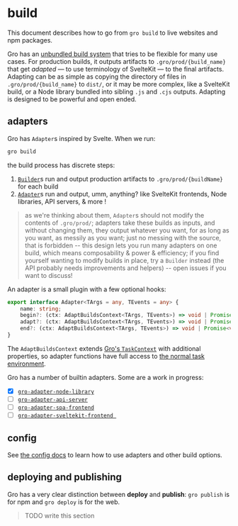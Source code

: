 # build

This document describes how to go from `gro build` to live websites and npm packages.

Gro has an [unbundled build system](unbundled.md)
that tries to be flexible for many use cases.
For production builds, it outputs artifacts to `.gro/prod/{build_name}`
that get _adapted_ — to use terminology of SvelteKit —
to the final artifacts. Adapting can be as simple as copying
the directory of files in `.gro/prod/{build_name}` to `dist/`,
or it may be more complex, like a SvelteKit build,
or a Node library bundled into sibling `.js` and `.cjs` outputs.
Adapting is designed to be powerful and open ended.

## adapters

Gro has `Adapter`s inspired by Svelte.
When we run:

```bash
gro build
```

the build process has discrete steps:

1. [`Builder`](../build/builder.ts)s run and output production artifacts to `.gro/prod/{buildName}` for each build
2. [`Adapter`](../adapt/adapter.ts)s run and output, umm, anything?
   like SvelteKit frontends, Node libraries, API servers, & more !

> as we're thinking about them, `Adapter`s should not modify the contents of `.gro/prod/`;
> adapters take these builds as inputs, and without changing them,
> they output whatever you want, for as long as you want, as messily as you want;
> just no messing with the source, that is forbidden --
> this design lets you run many adapters on one build,
> which means composability & power & efficiency;
> if you find yourself wanting to modify builds in place, try a `Builder` instead
> (the API probably needs improvements and helpers) -- open issues if you want to discuss!

An adapter is a small plugin with a few optional hooks:

```ts
export interface Adapter<TArgs = any, TEvents = any> {
	name: string;
	begin?: (ctx: AdaptBuildsContext<TArgs, TEvents>) => void | Promise<void>;
	adapt?: (ctx: AdaptBuildsContext<TArgs, TEvents>) => void | Promise<void>;
	end?: (ctx: AdaptBuildsContext<TArgs, TEvents>) => void | Promise<void>;
}
```

The `AdaptBuildsContext` extends
[Gro's `TaskContext`](../task/README.md#user-content-types-task-and-taskcontext)
with additional properties,
so adapter functions have full access to
[the normal task environment](../task/README.md).

Gro has a number of builtin adapters. Some are a work in progress:

- [x] [`gro-adapter-node-library`](../adapt/gro-adapter-node-library.ts)
- [ ] [`gro-adapter-api-server`](../adapt/gro-adapter-api-server.ts)
- [ ] [`gro-adapter-spa-frontend`](../adapt/gro-adapter-spa-frontend.ts)
- [ ] [`gro-adapter-sveltekit-frontend `](../adapt/gro-adapter-sveltekit-frontend.ts)

## config

See [the config docs](config.md) to learn how to use adapters and other build options.

## deploying and publishing

Gro has a very clear distinction between **deploy** and **publish**:
`gro publish` is for npm and `gro deploy` is for the web.

> TODO write this section

